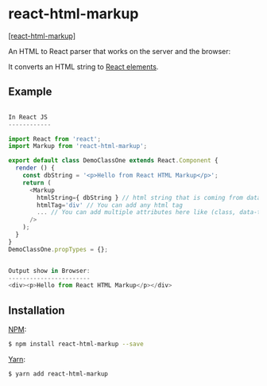 # react-html-markup

[[react-html-markup]](https://nodei.co/npm/react-html-markup/)

An HTML to React parser that works on the server and the browser:

It converts an HTML string to [React elements](https://facebook.github.io/react/docs/react-api.html#creating-react-elements).

## Example

```js

In React JS
------------

import React from 'react';
import Markup from 'react-html-markup';

export default class DemoClassOne extends React.Component {
  render () {
    const dbString = '<p>Hello from React HTML Markup</p>';
    return (
      <Markup
        htmlString={ dbString } // html string that is coming from database or static html string.
        htmlTag='div' // You can add any html tag
        ... // You can add multiple attributes here like (class, data-title, style), that will apply on htmlTag you defined (div)
      />
    );
  }
}
DemoClassOne.propTypes = {};


Output show in Browser:
-----------------------
<div><p>Hello from React HTML Markup</p></div>
```

## Installation

[NPM](https://www.npmjs.com/package/html-react-parser):
```sh
$ npm install react-html-markup --save
```

[Yarn](https://yarn.fyi/html-react-parser):
```sh
$ yarn add react-html-markup
```
